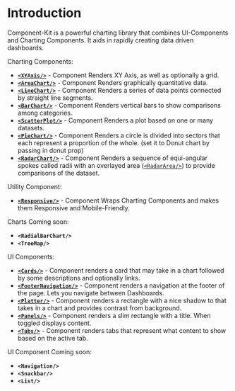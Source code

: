 # Introduction

Component-Kit is a powerful charting library that combines UI-Components and
Charting Components. It aids in rapidly creating data driven dashboards.

Charting Components:
+ __[`<XYAxis/>`](XYAxis.md)__ - Component Renders XY Axis, as well as optionally a grid.
+ __[`<AreaChart/>`](AreaChart.md)__ - Component Renders graphically quantitative data.
+ __[`<LineChart/>`](LineChart.md)__ - Component Renders a series of data points connected by straight line segments.
+ __[`<BarChart/>`](BarChart.md)__ - Component Renders vertical bars to show comparisons among categories.
+ __[`<ScatterPlot/>`](ScatterPlot.md)__ - Component Renders a plot based on one or many datasets.
+ __[`<PieChart/>`](PieChart.md)__ - Component Renders a circle is divided into sectors that each represent a proportion of the whole. (set it to Donut chart by passing in donut prop)
+ __[`<RadarChart/>`](RadarChart.md)__ - Component Renders a sequence of equi-angular spokes called radii with an overlayed area ([`<RadarArea/>`](RadarArea.md)) to provide comparisons of the dataset.

Utility Component:
+ __[`<Responsive/>`](Responsive.md)__ - Component Wraps Charting Components and makes them Responsive and Mobile-Friendly.

Charts Coming soon:
+ __`<RadialBarChart/>`__
+ __`<TreeMap/>`__

UI Components:
+ __[`<Cards/>`](Cards.md)__ - Component renders a card that may take in a chart followed by some descriptions and optionally links.
+ __[`<FooterNavigation/>`](FooterNavigation.md)__ - Component renders a navigation at the footer of the page. Lets you navigate between Dashboards.
+ __[`<Platter/>`](Platter.md)__ - Component renders a rectangle with a nice shadow to that takes in a chart and provides contrast from background.
+ __[`<Panels/>`](Panels.md)__ - Component renders a slim rectangle with a title. When toggled displays content.
+ __[`<Tabs/>`](Tabs.md)__ - Component renders tabs that represent what content to show based on the active tab.

UI Component Coming soon:
+ __`<Navigation/>`__
+ __`<Snackbar/>`__
+ __`<List/>`__
